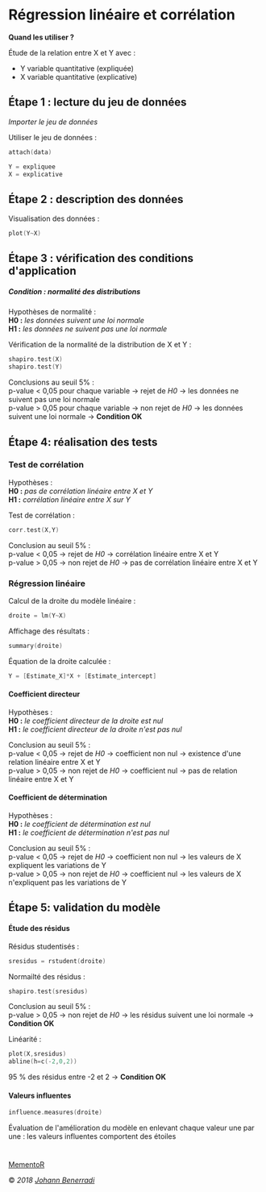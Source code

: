 # Régression linéaire et corrélation

**Quand les utiliser ?**

Étude de la relation entre X et Y avec :
- Y variable quantitative (expliquée)  
- X variable quantitative (explicative)  


## Étape 1 : lecture du jeu de données
*Importer le jeu de données*

Utiliser le jeu de données :
```c
attach(data)
```
```c
Y = expliquee
X = explicative
```


## Étape 2 : description des données
Visualisation des données :
```c
plot(Y~X)
```


## Étape 3 : vérification des conditions d'application
##### Condition : normalité des distributions
Hypothèses de normalité :  
**H0 :** *les données suivent une loi normale*  
**H1 :** *les données ne suivent pas une loi normale*  

Vérification de la normalité de la distribution de X et Y :
```c
shapiro.test(X)
shapiro.test(Y)
```
Conclusions au seuil 5% :  
p-value < 0,05 pour chaque variable → rejet de *H0* → les données ne suivent pas une loi normale  
p-value > 0,05 pour chaque variable → non rejet de *H0* → les données suivent une loi normale → **Condition OK**


## Étape 4: réalisation des tests
### Test de corrélation
Hypothèses :  
**H0 :** *pas de corrélation linéaire entre X et Y*  
**H1 :** *corrélation linéaire entre X sur Y*  

Test de corrélation :
```c
corr.test(X,Y)
```
Conclusion au seuil 5% :  
p-value < 0,05 → rejet de *H0* → corrélation linéaire entre X et Y  
p-value > 0,05 → non rejet de *H0* → pas de corrélation linéaire entre X et Y  


### Régression linéaire
Calcul de la droite du modèle linéaire :
```c
droite = lm(Y~X)
```
Affichage des résultats :
```c
summary(droite)
```

Équation de la droite calculée :
```c
Y = [Estimate_X]*X + [Estimate_intercept]
```

#### Coefficient directeur
Hypothèses :  
**H0 :** *le coefficient directeur de la droite est nul*  
**H1 :** *le coefficient directeur de la droite n'est pas nul*  

Conclusion au seuil 5% :  
p-value < 0,05 → rejet de *H0* → coefficient non nul → existence d'une relation linéaire entre X et Y  
p-value > 0,05 → non rejet de *H0* → coefficient nul → pas de relation linéaire entre X et Y  

#### Coefficient de détermination
Hypothèses :  
**H0 :** *le coefficient de détermination est nul*  
**H1 :** *le coefficient de détermination n'est pas nul*  

Conclusion au seuil 5% :  
p-value < 0,05 → rejet de *H0* → coefficient non nul → les valeurs de X expliquent les variations de Y  
p-value > 0,05 → non rejet de *H0* → coefficient nul → les valeurs de X n'expliquent pas les variations de Y  


## Étape 5: validation du modèle
#### Étude des résidus
Résidus studentisés :
```c
sresidus = rstudent(droite)
```
Normailté des résidus :
```c
shapiro.test(sresidus)
```
Conclusion au seuil 5% :  
p-value > 0,05 → non rejet de *H0* → les résidus suivent une loi normale → **Condition OK**  

Linéarité :
```c
plot(X,sresidus)
abline(h=c(-2,0,2))
```
95 % des résidus entre -2 et 2 → **Condition OK**  

#### Valeurs influentes
```c
influence.measures(droite)
```
Évaluation de l'amélioration du modèle en enlevant chaque valeur une par une : les valeurs influentes comportent des étoiles  


#  
[MementoR](https://github.com/HanBnrd/MementoR)

&copy; *2018* [*Johann Benerradi*](https://github.com/HanBnrd)
